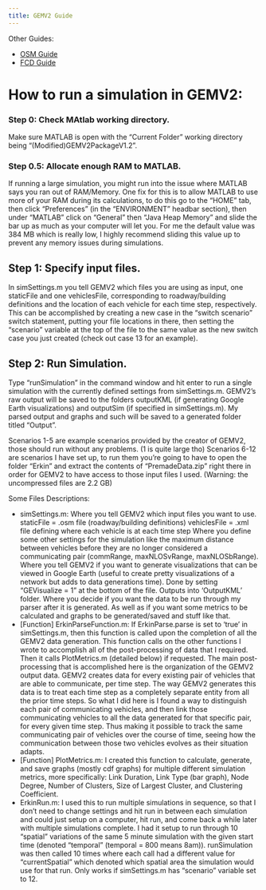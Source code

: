 ```yaml
---
title: GEMV2 Guide
---
```

Other Guides:
- [OSM Guide](OSMGuide.md)
- [FCD Guide](FCDGuide.md)


# How to run a simulation in GEMV2:

### Step 0: Check MAtlab working directory.
Make sure MATLAB is open with the “Current Folder” working directory being “(Modified)GEMV2PackageV1.2”.
### Step 0.5: Allocate enough RAM to MATLAB.
If running a large simulation, you might run into the issue where MATLAB says you ran out of RAM/Memory. One fix for this is to allow MATLAB to use more of your RAM during its calculations, to do this go to the “HOME” tab, then click “Preferences” (in the “ENVIRONMENT” headbar section), then under “MATLAB” click on “General” then “Java Heap Memory” and slide the bar up as much as your computer will let you. For me the default value was 384 MB which is really low, I highly recommend sliding this value up to prevent any memory issues during simulations.
## Step 1: Specify input files.
In simSettings.m you tell GEMV2 which files you are using as input, one staticFile and one vehiclesFile, corresponding to roadway/building definitions and the location of each vehicle for each time step, respectively. This can be accomplished by creating a new case in the “switch scenario” switch statement, putting your file locations in there, then setting the “scenario” variable at the top of the file to the same value as the new switch case you just created (check out case 13 for an example).
## Step 2: Run Simulation.
Type “runSimulation” in the command window and hit enter to run a single simulation with the currently defined settings from simSettings.m. GEMV2’s raw output will be saved to the folders outputKML (if generating Google Earth visualizations) and outputSim (if specified in simSettings.m). My parsed output and graphs and such will be saved to a generated folder titled “Output”.


Scenarios 1-5 are example scenarios provided by the creator of GEMV2, those should run without any problems. (1 is quite large tho)
Scenarios 6-12 are scenarios I have set up, to run them you’re going to have to open the folder “Erkin” and extract the contents of “PremadeData.zip” right there in order for GEMV2 to have access to those input files I used. (Warning: the uncompressed files are 2.2 GB)


Some Files Descriptions:
- simSettings.m:
Where you tell GEMV2 which input files you want to use.
staticFile = .osm file (roadway/building definitions)
vehiclesFile = .xml file defining where each vehicle is at each time step
Where you define some other settings for the simulation like the maximum distance between vehicles before they are no longer considered a communicating pair (commRange, maxNLOSvRange, maxNLOSbRange).
Where you tell GEMV2 if you want to generate visualizations that can be viewed in Google Earth (useful to create pretty visualizations of a network but adds to data generations time). Done by setting “GEVisualize = 1” at the bottom of the file. Outputs into ‘OutputKML’ folder.
Where you decide if you want the data to be run through my parser after it is generated.
As well as if you want some metrics to be calculated and graphs to be generated/saved and stuff like that.
- [Function] ErkinParseFunction.m:
If ErkinParse.parse is set to ‘true’ in simSettings.m, then this function is called upon the completion of all the GEMV2 data generation.
This function calls on the other functions I wrote to accomplish all of the post-processing of data that I required. Then it calls PlotMetrics.m (detailed below) if requested.
The main post-processing that is accomplished here is the organization of the GEMV2 output data. GEMV2 creates data for every existing pair of vehicles that are able to communicate, per time step. The way GEMV2 generates this data is to treat each time step as a completely separate entity from all the prior time steps. So what I did here is I found a way to distinguish each pair of communicating vehicles, and then link those communicating vehicles to all the data generated for that specific pair, for every given time step. Thus making it possible to track the same communicating pair of vehicles over the course of time, seeing how the communication between those two vehicles evolves as their situation adapts.
- [Function] PlotMetrics.m:
I created this function to calculate, generate, and save graphs (mostly cdf graphs) for multiple different simulation metrics, more specifically: Link Duration, Link Type (bar graph), Node Degree, Number of Clusters, Size of Largest Cluster, and Clustering Coefficient.
- ErkinRun.m:
I used this to run multiple simulations in sequence, so that I don’t need to change settings and hit run in between each simulation and could just setup on a computer, hit run, and come back a while later with multiple simulations complete.
I had it setup to run through 10 “spatial” variations of the same 5 minute simulation with the given start time (denoted “temporal” (temporal = 800 means 8am)). runSimulation was then called 10 times where each call had a different value for “currentSpatial” which denoted which spatial area the simulation would use for that run. Only works if simSettings.m has “scenario” variable set to 12.

